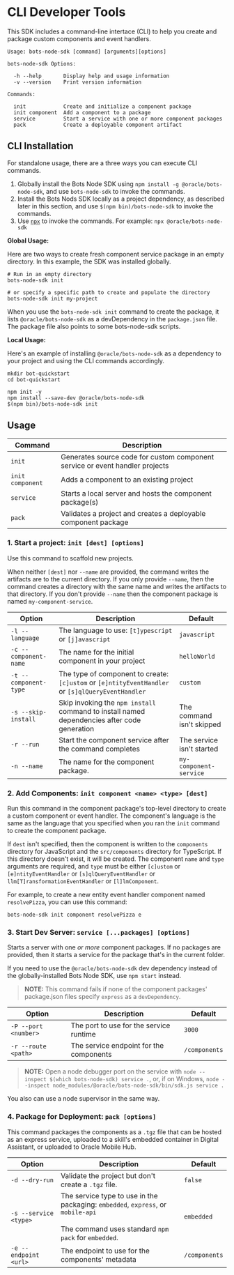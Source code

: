 # CLI Developer Tools

This SDK includes a command-line intertace (CLI) to help you create and package custom components and event handlers.

```text
Usage: bots-node-sdk [command] [arguments][options]

bots-node-sdk Options:

  -h --help       Display help and usage information
  -v --version    Print version information

Commands:

  init            Create and initialize a component package
  init component  Add a component to a package
  service         Start a service with one or more component packages
  pack            Create a deployable component artifact
```

## CLI Installation

For standalone usage, there are a three ways you can execute CLI commands.

1. Globally install the Bots Node SDK using `npm install -g @oracle/bots-node-sdk`, and use `bots-node-sdk` to invoke the commands.
1. Install the Bots Nods SDK locally as a project dependency, as described later in this section, and use `$(npm bin)/bots-node-sdk` to invoke the commands.
1. Use [`npx`](https://www.npmjs.com/package/npx) to invoke the commands. For example: `npx @oracle/bots-node-sdk`

**Global Usage:**

Here are two ways to create fresh component service package in an empty directory. In this example, the SDK was installed globally.

```shell
# Run in an empty directory
bots-node-sdk init

# or specify a specific path to create and populate the directory
bots-node-sdk init my-project
```

When you use the `bots-node-sdk init` command to create the package, it lists `@oracle/bots-node-sdk` as a devDependency in the `package.json` file. The package file also points to some bots-node-sdk scripts. 

**Local Usage:**

Here's an example of installing `@oracle/bots-node-sdk` as a 
dependency to your project and using the CLI commands accordingly.

```shell
mkdir bot-quickstart
cd bot-quickstart

npm init -y
npm install --save-dev @oracle/bots-node-sdk
$(npm bin)/bots-node-sdk init
```

## Usage

| Command | Description |
|--|--|
| `init` | Generates source code for custom component service or event handler projects |
| `init component` |Adds a component to an existing project |
| `service` |Starts a local server and hosts the component package(s) |
| `pack` |Validates a project and creates a deployable component package |

### 1. Start a project: `init [dest] [options]`

Use this command to scaffold new projects.

When neither `[dest]` nor `--name` are provided, the command writes the artifacts are to the current directory. If you only provide `--name`, then the command creates a directory with the same name and writes the artifacts to that directory. If you don't provide `--name` then the component package is named `my-component-service`.


| Option | Description | Default |
|--|--|--|
| `-l --language` | The language to use: `[t]ypescript` or `[j]avascript` | `javascript` |
| `-c --component-name ` | The name for the initial component in your project | `helloWorld` |
| `-t --component-type ` | The type of component to create: `[c]ustom` or `[e]ntityEventHandler` or `[s]qlQueryEventHandler` | `custom` |
| `-s --skip-install` | Skip invoking the `npm install` command to install named dependencies after code generation | The command isn't skipped |
| `-r --run` | Start the component service after the command completes | The service isn't started |
| `-n --name ` | The name for the component package.|`my-component-service`|

### 2. Add Components: `init component <name> <type> [dest]`

Run this command in the component package's top-level directory to create a custom component or event handler. The component's language is the same as the language that you specified when you ran the `init` command to create the component package.

If `dest` isn't specified, then the component is written to the `components` directory for JavaScript and the `src/components` directory for TypeScript. If this directory doesn't exist, it will be created.
The component `name` and `type` arguments are required, and `type` must be either `[c]ustom` or `[e]ntityEventHandler` or `[s]qlQueryEventHandler` or `llm[T]ransformationEventHandler` or `[l]lmComponent`.

For example, to create a new entity event handler component named `resolvePizza`, you can use this command:

```shell
bots-node-sdk init component resolvePizza e
```

### 3. Start Dev Server: `service [...packages] [options]`

Starts a server with one _or more_ component packages. If no packages are provided, then it starts a service for the package that's in the current folder.

If you need to use the `@oracle/bots-node-sdk` dev dependency instead of the globally-installed Bots Node SDK, use `npm start` instead.

> **NOTE:** This command fails if none of the component packages' package.json files specify `express` as a `devDependency`.

| Option | Description | Default |
|--|--|--|
| `-P --port <number>` | The port to use for the service runtime | `3000` |
| `-r --route <path>` | The service endpoint for the components | `/components` |

> **NOTE:** Open a node debugger port on the service with `node --inspect $(which bots-node-sdk) service .`, or, if on Windows,
`node --inspect node_modules/@oracle/bots-node-sdk/bin/sdk.js service .` 

You also can use a node supervisor in the same way.

### 4. Package for Deployment: `pack [options]`

This command packages the components as a `.tgz` file that can be hosted as an express service, uploaded to a skill's embedded container in Digital Assistant, or uploaded to Oracle Mobile Hub.

| Option | Description | Default |
|--|--|--|
|`-d --dry-run`|Validate the project but don't create a `.tgz` file.| `false` |
|`-s --service <type>`|The service type to use in the packaging: `embedded`, `express`, or `mobile-api`<br><br>The command uses standard `npm pack` for `embedded`.|`embedded`|
|`-e --endpoint <url>`|The endpoint to use for the components' metadata | `/components` |
